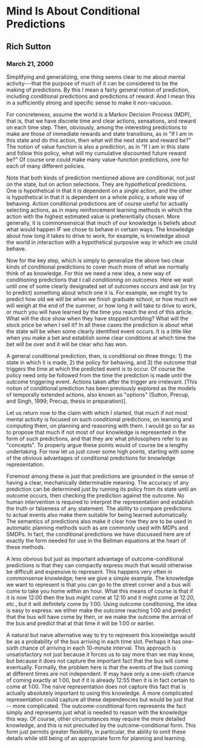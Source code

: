 # Mind Is About Conditional Predictions

## Rich Sutton
### March 21, 2000

Simplifying and generalizing, one thing seems clear to me about mental activity---that the purpose of much of it can be considered to be the making of predictions. By this I mean a fairly general notion of prediction, including conditional predictions and predictions of reward. And I mean this in a sufficiently strong and specific sense to make it non-vacuous.

For concreteness, assume the world is a Markov Decision Process (MDP), that is, that we have discrete time and clear actions, sensations, and reward on each time step. Then, obviously, among the interesting predictions to make are those of immediate rewards and state transitions, as in "If I am in this state and do this action, then what will the next state and reward be?" The notion of value function is also a prediction, as in "If I am in this state and follow this policy, what will my cumulative discounted future reward be?" Of course one could make many value-function predictions, one for each of many different policies.

Note that both kinds of prediction mentioned above are conditional, not just on the state, but on action selections. They are *hypothetical* predictions. One is hypothetical in that it is dependent on a single action, and the other is hypothetical in that it is dependent on a whole policy, a whole way of behaving. Action conditional predictions are of course useful for actually selecting actions, as in many reinforcement learning methods in which the action with the highest estimated value is preferentially chosen. More generally, it is commonsensical that much of our knowledge is beliefs about what would happen IF we chose to behave in certain ways. The knowledge about how long it takes to drive to work, for example, is knowledge about the world in interaction with a hypothetical purposive way in which we could behave.

Now for the key step, which is simply to generalize the above two clear kinds of conditional predictions to cover much more of what we normally think of as knowledge. For this we need a new idea, a new way of conditioning predictions that I call *conditioning on outcomes*. Here we wait until one of some clearly designated set of outcomes occurs and ask (or try to predict) something about which one it is. For example, we might try to predict how old we will be when we finish graduate school, or how much we will weigh at the end of the summer, or how long it will take to drive to work, or much you will have learned by the time you reach the end of this article. What will the dice show when they have stopped tumbling? What will the stock price be when I sell it? In all these cases the prediction is about what the state will be when some clearly identified event occurs. It is a little like when you make a bet and establish some clear conditions at which time the bet will be over and it will be clear who has won.

A general conditional prediction, then, is conditional on three things: 1) the state in which it is made, 2) the policy for behaving, and 3) the outcome that triggers the time at which the predicted event is to occur. Of course the policy need only be followed from the time the prediction is made until the outcome triggering event. Actions taken after the trigger are irrelevant. [This notion of conditional prediction has been previously explored as the models of temporally extended actions, also known as "options" (Sutton, Precup, and Singh, 1999; Precup, thesis in preparation)].

Let us return now to the claim with which I started, that much if not most mental activity is focused on such conditional predictions, on learning and computing them, on planning and reasoning with them. I would go so far as to propose that much if not most of our knowledge is represented in the form of such predictions, and that they are what philosophers refer to as "concepts". To properly argue these points would of course be a lengthy undertaking. For now let us just cover some high points, starting with some of the obvious advantages of conditional predictions for knowledge representation.

Foremost among these is just that predictions are grounded in the sense of having a clear, mechanically determinable meaning. The accuracy of any prediction can be determined just by running its policy from its state until an outcome occurs, then checking the prediction against the outcome. No human intervention is required to interpret the representation and establish the truth or falseness of any statement. The ability to compare predictions to actual events also make them suitable for being learned automatically. The semantics of predictions also make it clear how they are to be used in automatic planning methods such as are commonly used with MDPs and SMDPs. In fact, the conditional predictions we have discussed here are of exactly the form needed for use in the Bellman equations at the heart of these methods.

A less obvious but just as important advantage of outcome-conditional predictions is that they can compactly express much that would otherwise be difficult and expensive to represent. This happens very often in commonsense knowledge; here we give a simple example. The knowledge we want to represent is that you can go to the street corner and a bus will come to take you home within an hour. What this means of course is that if it is now 12:00 then the bus might come at 12:10 and it might come at 12:20, etc., but it will definitely come by 1:00. Using outcome conditioning, the idea is easy to express: we either make the outcome reaching 1:00 and predict that the bus will have come by then, or we make the outcome the arrival of the bus and predict that at that time it will be 1:00 or earlier.

A natural but naive alternative way to try to represent this knowledge would be as a probability of the bus arriving in each time slot. Perhaps it has one-sixth chance of arriving in each 10-minute interval. This approach is unsatisfactory not just because it forces us to say more than we may know, but because it does not capture the important fact that the bus will come eventually. Formally, the problem here is that the events of the bus coming at different times are not independent. If may have only a one-sixth chance of coming exactly at 1:00, but if it is already 12:55 then it is in fact certain to come at 1:00. The naive representation does not capture this fact that is actually absolutely important to using this knowledge. A more complicated representation could capture all these dependencies but would be just that -- more complicated. The outcome-conditional form represents the fact simply and represents just what is needed to reason with the knowledge this way. Of course, other circumstances may require the more detailed knowledge, and this is not precluded by the outcome-conditional form. This form just permits greater flexibility, in particular, the ability to omit these details while still being of an appropriate form for planning and learning.
